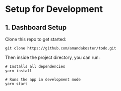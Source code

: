 # Setup for Development

## 1. Dashboard Setup

Clone this repo to get started:
```
git clone https://github.com/amandakoster/todo.git
```

Then inside the project directory, you can run:

```
# Installs all dependencies
yarn install

# Runs the app in development mode
yarn start